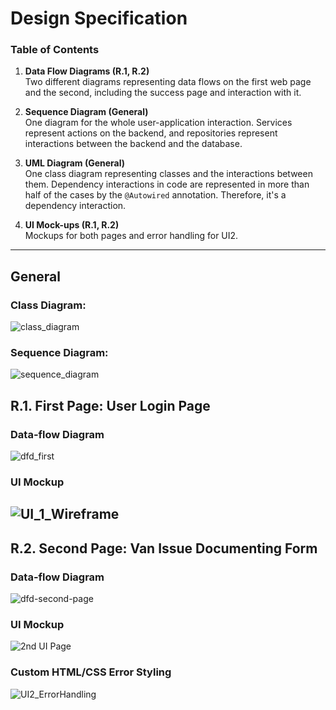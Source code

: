 # Design Specification
### Table of Contents

1. **Data Flow Diagrams (R.1, R.2)**  
   Two different diagrams representing data flows on the first web page and the second, including the success page and interaction with it.

2. **Sequence Diagram (General)**  
   One diagram for the whole user-application interaction. Services represent actions on the backend, and repositories represent interactions between the backend and the database.

3. **UML Diagram (General)**  
   One class diagram representing classes and the interactions between them. Dependency interactions in code are represented in more than half of the cases by the `@Autowired` annotation. Therefore, it's a dependency interaction.

4. **UI Mock-ups (R.1, R.2)**  
   Mockups for both pages and error handling for UI2.
---
## General 

### Class Diagram: 
![class_diagram](https://github.com/user-attachments/assets/efc7151e-892a-40e6-94a3-6ce2c3ced4e0)

### Sequence Diagram: 
![sequence_diagram](https://github.com/user-attachments/assets/ea6d54c9-aacc-47c9-9f86-6ccaa03b5738)

## R.1. First Page: User Login Page

### Data-flow Diagram
![dfd_first](https://github.com/user-attachments/assets/558840c1-6c09-4b8a-b456-359e1506116f)

### UI Mockup
![UI_1_Wireframe](https://github.com/user-attachments/assets/a2a99a94-267e-41e7-8d73-b72ce78e07ad)
---
## R.2. Second Page: Van Issue Documenting Form

### Data-flow Diagram
![dfd-second-page](https://github.com/user-attachments/assets/d622bd1d-ac31-4b0e-92e6-e7c9bf67c199)
### UI Mockup
![2nd UI Page](https://github.com/user-attachments/assets/f10dd7cb-56b8-4694-9310-21fae30e4175)

### Custom HTML/CSS Error Styling
![UI2_ErrorHandling](https://github.com/user-attachments/assets/0889ed33-422f-494a-bc92-43bdd3a22638)
